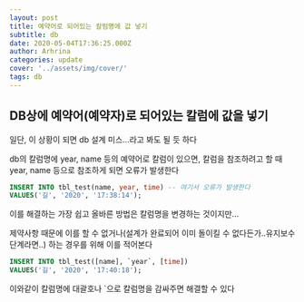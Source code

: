 ```yaml
---
layout: post
title: 예약어로 되어있는 칼럼명에 값 넣기
subtitle: db
date: 2020-05-04T17:36:25.000Z
author: Arhrina
categories: update
cover: '../assets/img/cover/'
tags: db
---
```


## DB상에 예약어(예약자)로 되어있는 칼럼에 값을 넣기

일단, 이 상황이 되면 db 설계 미스...라고 봐도 될 듯 하다

db의 칼럼명에 year, name 등의 예약어로 칼럼이 있으면, 칼럼을 참조하려고 할 때 year, name 등으로 참조하게 되면 오류가 발생한다

```sql
INSERT INTO tbl_test(name, year, time) -- 여기서 오류가 발생한다
VALUES('길', '2020', '17:38:14');
```

이를 해결하는 가장 쉽고 올바른 방법은 칼럼명을 변경하는 것이지만...

제약사항 때문에 이를 할 수 없거나(설계가 완료되어 이미 돌이킬 수 없다든가..유지보수 단계라면..) 하는 경우를 위해 이를 적어본다

```sql
INSERT INTO tbl_test([name], `year`, [time])
VALUES('길', '2020', '17:40:18');
```

이와같이 칼럼명에 대괄호나 \`으로 칼럼명을 감싸주면 해결할 수 있다